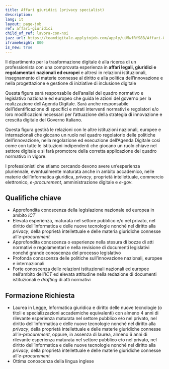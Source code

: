 ```yaml
---
title: Affari giuridici (privacy specialist)
description:
lang: it
layout: page-job
ref: affari-giuridici
child_of_ref: lavora-con-noi
jazz_url: https://teamdigitale.applytojob.com/apply/uUMwfRfS8B/Affari-Giuridici-privacy-Specialist
iframeheight: 800
is_new: true
---
```


Il dipartimento per la trasformazione digitale è alla ricerca di un
professionista con una comprovata esperienza in **affari legali,
giuridici e regolamentari nazionali ed europei** e altresì in relazioni
istituzionali, insegnamento di materie connesse al diritto e alla
politica dell’innovazione e nella progettazione e gestione di iniziative
di inclusione digitale

Questa figura sarà responsabile dell’analisi del quadro normativo e
legislativo nazionale ed europeo che guida le azioni del governo per la
realizzazione dell’Agenda Digitale. Sarà anche responsabile
dell’identificazione di specifici e mirati interventi normativi e
regolatori e/o loro modificazioni necessari per l’attuazione della
strategia di innovazione e crescita digitale del Governo Italiano.

Questa figura gestirà le relazioni con le altre istituzioni nazionali,
europee e internazionali che giocano un ruolo nel quadro regolatorio
delle politiche dell’innovazione, nella regolazione ed esecuzione
dell’Agenda Digitale così come con tutte le istituzioni indipendenti che
giocano un ruolo chiave nel settore digitale e si farà promotore della
corretta applicazione del quadro normativo in vigore.

I professionisti che stiamo cercando devono avere un’esperienza
pluriennale, eventualmente maturata anche in ambito accademico, nelle
materie dell’informatica giuridica, *privacy*, proprietà intellettuale,
commercio elettronico, *e-procurement*, amministrazione digitale e
*e-gov*.

## Qualifiche chiave

-   Approfondita conoscenza della legislazione nazionale ed europea in
    ambito *ICT*
-   Elevata esperienza, maturata nel settore pubblico e/o nel privato,
    nel diritto dell’informatica e delle nuove tecnologie nonché nel
    diritto alla *privacy*, della proprietà intellettuale e delle
    materia giuridiche connesse all’*e-procurement*
-   Approfondita conoscenza o esperienze nella stesura di bozze di atti
    normativi e regolamentari e nella revisione di documenti legislativi
    nonché grande conoscenza del processo legislativo
-   Profonda conoscenza delle politiche sull’innovazione nazionali,
    europee e internazionali
-   Forte conoscenza delle relazioni istituzionali nazionali ed europee
    nell’ambito dell’*ICT* ed elevata attitudine nella redazione di
    documenti istituzionali e *drafting* di atti normativi

## Formazione Richiesta

-   Laurea in Legge, Informatica giuridica e diritto delle nuove
    tecnologie (o titoli e specializzazioni accademiche equivalenti) con
    almeno 4 anni di rilevante esperienza maturata nel settore pubblico
    e/o nel privato, nel diritto dell’informatica e delle nuove
    tecnologie nonché nel diritto alla *privacy*, della proprietà
    intellettuale e delle materie giuridiche connesse
    all’*e-procurement*, oppure, in assenza di laurea, almeno 6 anni di
    rilevante esperienza maturata nel settore pubblico e/o nel privato,
    nel diritto dell’informatica e delle nuove tecnologie nonché nel
    diritto alla *privacy*, della proprietà intellettuale e delle
    materie giuridiche connesse all’*e-procurement*
-   Ottima conoscenza della lingua inglese
